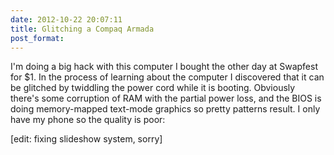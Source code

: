 ```yaml
---
date: 2012-10-22 20:07:11
title: Glitching a Compaq Armada
post_format:
---
```


I'm doing a big hack with this computer I bought the other day at Swapfest for $1. In the process of learning about the computer I discovered that it can be glitched by twiddling the power cord while it is booting. Obviously there's some corruption of RAM with the partial power loss, and the BIOS is doing memory-mapped text-mode graphics so pretty patterns result. I only have my phone so the quality is poor:

[edit: fixing slideshow system, sorry]
